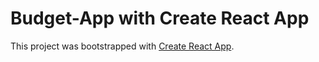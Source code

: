 # Budget-App with Create React App

This project was bootstrapped with [Create React App](https://github.com/facebook/create-react-app).

